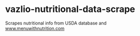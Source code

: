 # vazlio-nutritional-data-scrape
Scrapes nutritional info from USDA database and www.menuwithnutrition.com
